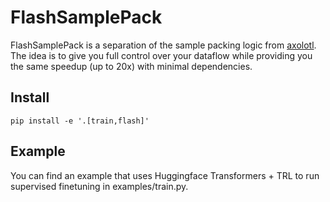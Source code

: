 # FlashSamplePack

FlashSamplePack is a separation of the sample packing logic from [axolotl](https://github.com/axolotl-ai-cloud/axolotl). The idea is to give you full control over your dataflow while providing you the same speedup (up to 20x) with minimal dependencies.

## Install

```
pip install -e '.[train,flash]'
```

## Example

You can find an example that uses Huggingface Transformers + TRL to run supervised finetuning in examples/train.py.
